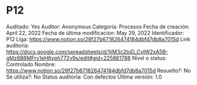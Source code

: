 # P12

Auditado: Yes
Auditor: Anonymous
Categoría: Procesos
Fecha de creación: April 22, 2022
Fecha de última modificación: May 29, 2022
Identificador: P12
Liga: https://www.notion.so/28f27b671826474184dbfd7db8a7015d 
Link auditoría: https://docs.google.com/spreadsheets/d/1ijM3c2toD_CvIW2xA5B-gMz8B6MFrv1eH6yph772y9s/edit#gid=225861788
Nivel o status: Controlado
Nombre: https://www.notion.so/28f27b671826474184dbfd7db8a7015d 
Resuelto?: No
Se utiliza?: No
Status auditoría: Con defectos
Última versión: 1.0